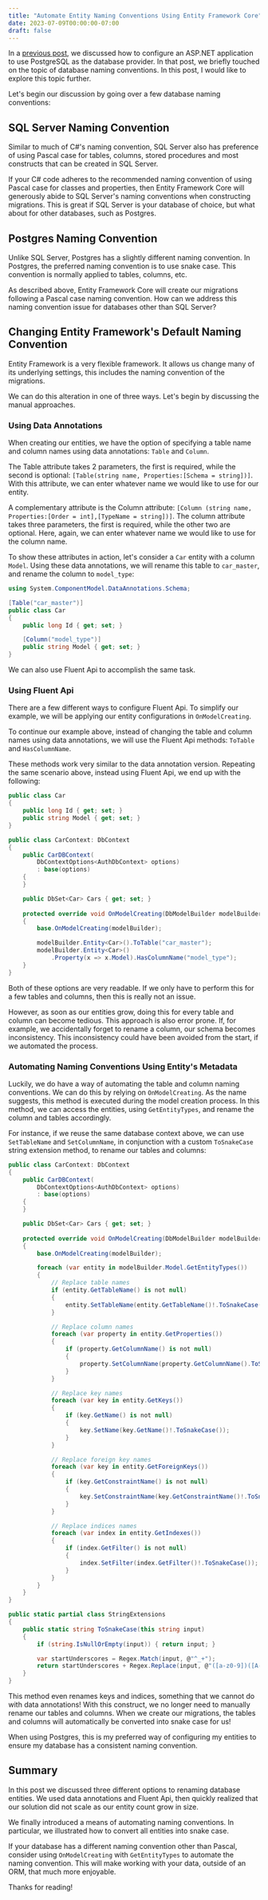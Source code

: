 ```yaml
---
title: "Automate Entity Naming Conventions Using Entity Framework Core"
date: 2023-07-09T00:00:00-07:00
draft: false
---
```


In a [previous post](/posts/setup-asp.net-project-code-first-with-postgresql-using-entity-framework-core), we discussed how to configure an ASP.NET application to use PostgreSQL as the database provider. In that post, we briefly touched on the topic of database naming conventions. In this post, I would like to explore this topic further.

Let's begin our discussion by going over a few database naming conventions:

## SQL Server Naming Convention

Similar to much of C#'s naming convention, SQL Server also has preference of using Pascal case for tables, columns, stored procedures and most constructs that can be created in SQL Server.

If your C# code adheres to the recommended naming convention of using Pascal case for classes and properties, then Entity Framework Core will generously abide to SQL Server's naming conventions when constructing migrations. This is great if SQL Server is your database of choice, but what about for other databases, such as Postgres.

## Postgres Naming Convention

Unlike SQL Server, Postgres has a slightly different naming convention. In Postgres, the preferred naming convention is to use snake case. This convention is normally applied to tables, columns, etc.

As described above, Entity Framework Core will create our migrations following a Pascal case naming convention. How can we address this naming convention issue for databases other than SQL Server?

## Changing Entity Framework's Default Naming Convention

Entity Framework is a very flexible framework. It allows us change many of its underlying settings, this includes the naming convention of the migrations.

We can do this alteration in one of three ways. Let's begin by discussing the manual approaches.

### Using Data Annotations

When creating our entities, we have the option of specifying a table name and column names using data annotations: `Table` and `Column`. 

The Table attribute takes 2 parameters, the first is required, while the second is optional: `[Table(string name, Properties:[Schema = string])]`. With this attribute, we can enter whatever name we would like to use for our entity. 

A complementary attribute is the Column attribute: `[Column (string name, Properties:[Order = int],[TypeName = string])]`. The column attribute takes three parameters, the first is required, while the other two are optional. Here, again, we can enter whatever name we would like to use for the column name.
 
To show these attributes in action, let's consider a `Car` entity with a column `Model`. Using these data annotations, we will rename this table to `car_master`, and rename the column to `model_type`:

```c#
using System.ComponentModel.DataAnnotations.Schema;

[Table("car_master")]
public class Car
{
    public long Id { get; set; }

    [Column("model_type")]
    public string Model { get; set; }
}
```

We can also use Fluent Api to accomplish the same task.

### Using Fluent Api

There are a few different ways to configure Fluent Api. To simplify our example, we will be applying our entity configurations in `OnModelCreating`.

To continue our example above, instead of changing the table and column names using data annotations, we will use the Fluent Api methods: `ToTable` and `HasColumnName`.

These methods work very similar to the data annotation version. Repeating the same scenario above, instead using Fluent Api, we end up with the following:

```c#
public class Car
{
    public long Id { get; set; }
    public string Model { get; set; }
}

public class CarContext: DbContext 
{
    public CarDBContext(
        DbContextOptions<AuthDbContext> options)
        : base(options)
    {
    }

    public DbSet<Car> Cars { get; set; }
    
    protected override void OnModelCreating(DbModelBuilder modelBuilder)
    {
        base.OnModelCreating(modelBuilder);

        modelBuilder.Entity<Car>().ToTable("car_master");
        modelBuilder.Entity<Car>()
            .Property(x => x.Model).HasColumnName("model_type");
    }
}
```

Both of these options are very readable. If we only have to perform this for a few tables and columns, then this is really not an issue. 

However, as soon as our entities grow, doing this for every table and column can become tedious. This approach is also error prone. If, for example, we accidentally forget to rename a column, our schema becomes inconsistency. This inconsistency could have been avoided from the start, if we automated the process.

### Automating Naming Conventions Using Entity's Metadata

Luckily, we do have a way of automating the table and column naming conventions. We can do this by relying on `OnModelCreating`. As the name suggests, this method is executed during the model creation process. In this method, we can access the entities, using `GetEntityTypes`, and rename the column and tables accordingly.

For instance, if we reuse the same database context above, we can use `SetTableName` and `SetColumnName`, in conjunction with a custom `ToSnakeCase` string extension method, to rename our tables and columns:

```c#
public class CarContext: DbContext 
{
    public CarDBContext(
        DbContextOptions<AuthDbContext> options)
        : base(options)
    {
    }

    public DbSet<Car> Cars { get; set; }
    
    protected override void OnModelCreating(DbModelBuilder modelBuilder)
    {
        base.OnModelCreating(modelBuilder);

        foreach (var entity in modelBuilder.Model.GetEntityTypes())
        {
            // Replace table names
            if (entity.GetTableName() is not null)
            {
                entity.SetTableName(entity.GetTableName()!.ToSnakeCase());
            }

            // Replace column names            
            foreach (var property in entity.GetProperties())
            {
                if (property.GetColumnName() is not null)
                {
                    property.SetColumnName(property.GetColumnName().ToSnakeCase());
                }
            }

            // Replace key names
            foreach (var key in entity.GetKeys())
            {
                if (key.GetName() is not null)
                {
                    key.SetName(key.GetName()!.ToSnakeCase());
                }
            }

            // Replace foreign key names
            foreach (var key in entity.GetForeignKeys())
            {
                if (key.GetConstraintName() is not null)
                {
                    key.SetConstraintName(key.GetConstraintName()!.ToSnakeCase());
                }
            }

            // Replace indices names
            foreach (var index in entity.GetIndexes())
            {
                if (index.GetFilter() is not null)
                {
                    index.SetFilter(index.GetFilter()!.ToSnakeCase());
                }
            }
        }
    }
}

public static partial class StringExtensions
{
    public static string ToSnakeCase(this string input)
    {
        if (string.IsNullOrEmpty(input)) { return input; }

        var startUnderscores = Regex.Match(input, @"^_+");
        return startUnderscores + Regex.Replace(input, @"([a-z0-9])([A-Z])", "$1_$2").ToLowerInvariant();
    }
}
```

This method even renames keys and indices, something that we cannot do with data annotations! With this construct, we no longer need to manually rename our tables and columns. When we create our migrations, the tables and columns will automatically be converted into snake case for us! 

When using Postgres, this is my preferred way of configuring my entities to ensure my database has a consistent naming convention.

## Summary

In this post we discussed three different options to renaming database entities. We used data annotations and Fluent Api, then quickly realized that our solution did not scale as our entity count grow in size. 

We finally introduced a means of automating naming conventions. In particular, we illustrated how to convert all entities into snake case.

If your database has a different naming convention other than Pascal, consider using `OnModelCreating` with `GetEntityTypes` to automate the naming convention. This will make working with your data, outside of an ORM, that much more enjoyable.

Thanks for reading!